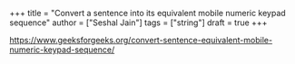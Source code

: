 +++
title = "Convert a sentence into its equivalent mobile numeric keypad sequence"
author = ["Seshal Jain"]
tags = ["string"]
draft = true
+++

<https://www.geeksforgeeks.org/convert-sentence-equivalent-mobile-numeric-keypad-sequence/>
